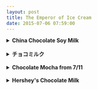 ```yaml
---
layout: post
title: The Emperor of Ice Cream
date: 2015-07-06 07:59:00
---
```


<details>
  <summary><b>China Chocolate Soy Milk</b></summary>
  According to 2010 Census Bureau estimates, New Orleans' population is made up of approximately 343,829 residents.
</details><br>

<details>
  <summary><b>チョコミルク</b></summary>
  A po' boy (also po-boy, po boy) is a traditional sandwich from Louisiana. It almost always consists of meat, which is usually roast beef or fried seafood, often shrimp, crawfish, fish, oysters or crab.
</details><br>

<details>
  <summary><b>Chocolate Mocha from 7/11</b></summary>
  Use Google Maps.
</details><br>

<details>
  <summary><b>Hershey's Chocolate Milk</b></summary>

<div style="white-space: pre">
Wallace Stevens
Call the roller of big cigars,    
The muscular one, and bid him whip    
In kitchen cups concupiscent curds.    
Let the wenches dawdle in such dress    
As they are used to wear, and let the boys    
Bring flowers in last month's newspapers.    
Let be be finale of seem.    
The only emperor is the emperor of ice-cream.    
    
Take from the dresser of deal.    
Lacking the three glass knobs, that sheet    
On which she embroidered fantails once    
And spread it so as to cover her face.    
If her horny feet protrude, they come    
To show how cold she is, and dumb.    
Let the lamp affix its beam.    
The only emperor is the emperor of ice-cream.    
</div>

<br>
<table style="width:100%">
  <tr>
    <th>Firstname</th>
    <th>Lastname</th> 
    <th>Age</th>
  </tr>
  <tr>
    <td>Jill</td>
    <td>Smith</td> 
    <td>50</td>
  </tr>
  <tr>
    <td>Eve</td>
    <td>Jackson</td> 
    <td>94</td>
  </tr>
</table>
<br>

<table style="width:100%">
  <colgroup>
    <col width="10%" />
    <col width="90%" />
  </colgroup>
  <tbody>
    <tr>
      <td markdown="span">**Brand**</td>
      <p style="border-bottom:1px dotted gray;"><td markdown="span">Chinese</td>
      </p>
    </tr>
    <tr>
      <td markdown="span">**Price**</td>
      <td markdown="span">7.99</td>
    </tr>
  </tbody>
</table>

<br>
